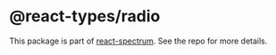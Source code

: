 # @react-types/radio

This package is part of [react-spectrum](https://github.com/watheia/spectrum). See the repo for more details.
